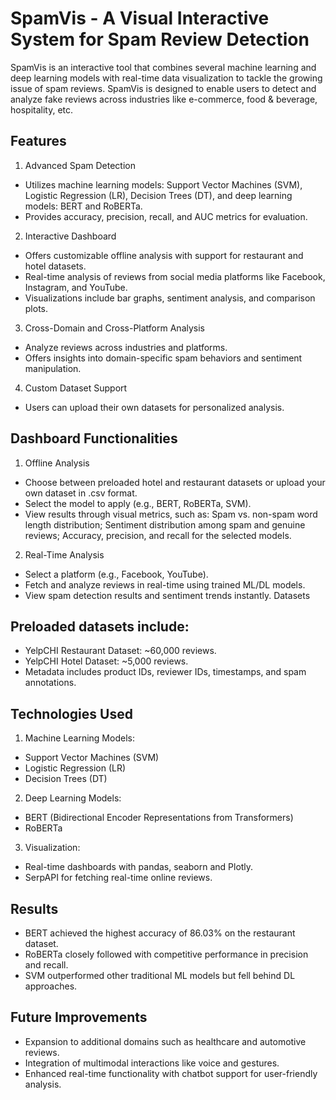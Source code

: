 # SpamVis - A Visual Interactive System for Spam Review Detection 

SpamVis is an interactive tool that combines several machine learning and deep learning models with real-time data visualization to tackle the growing issue of spam reviews. SpamVis is designed to enable users to detect and analyze fake reviews across industries like e-commerce, food & beverage, hospitality, etc. 

## Features

1. Advanced Spam Detection
- Utilizes machine learning models: Support Vector Machines (SVM), Logistic Regression (LR), Decision Trees (DT), and deep learning models: BERT and RoBERTa.
- Provides accuracy, precision, recall, and AUC metrics for evaluation.

2. Interactive Dashboard
- Offers customizable offline analysis with support for restaurant and hotel datasets.
- Real-time analysis of reviews from social media platforms like Facebook, Instagram, and YouTube.
- Visualizations include bar graphs, sentiment analysis, and comparison plots.

3. Cross-Domain and Cross-Platform Analysis
- Analyze reviews across industries and platforms.
- Offers insights into domain-specific spam behaviors and sentiment manipulation.

4. Custom Dataset Support
- Users can upload their own datasets for personalized analysis.

## Dashboard Functionalities 

1. Offline Analysis
- Choose between preloaded hotel and restaurant datasets or upload your own dataset in .csv format.
- Select the model to apply (e.g., BERT, RoBERTa, SVM).
- View results through visual metrics, such as: Spam vs. non-spam word length distribution; Sentiment distribution among spam and genuine reviews; Accuracy, precision, and recall for the selected models.

2. Real-Time Analysis
- Select a platform (e.g., Facebook, YouTube).
- Fetch and analyze reviews in real-time using trained ML/DL models.
- View spam detection results and sentiment trends instantly.
Datasets

## Preloaded datasets include:
- YelpCHI Restaurant Dataset: ~60,000 reviews.
- YelpCHI Hotel Dataset: ~5,000 reviews.
- Metadata includes product IDs, reviewer IDs, timestamps, and spam annotations.

## Technologies Used
1. Machine Learning Models:
- Support Vector Machines (SVM)
- Logistic Regression (LR)
- Decision Trees (DT)
2. Deep Learning Models:
- BERT (Bidirectional Encoder Representations from Transformers)
- RoBERTa
3. Visualization:
- Real-time dashboards with pandas, seaborn and Plotly.
- SerpAPI for fetching real-time online reviews.

## Results

- BERT achieved the highest accuracy of 86.03% on the restaurant dataset.
- RoBERTa closely followed with competitive performance in precision and recall.
- SVM outperformed other traditional ML models but fell behind DL approaches.

## Future Improvements

- Expansion to additional domains such as healthcare and automotive reviews.
- Integration of multimodal interactions like voice and gestures.
- Enhanced real-time functionality with chatbot support for user-friendly analysis.
